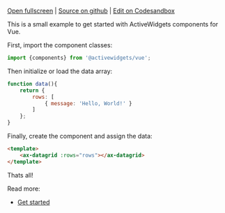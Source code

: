 
[Open fullscreen](/hello-world/) | [Source on github](https://github.com/activewidgets/vue/tree/master/examples/hello-world) | [Edit on Codesandbox](https://codesandbox.io/s/github/activewidgets/vue/tree/master/examples/hello-world)

This is a small example to get started with ActiveWidgets components for Vue.

First, import the component classes:

```js
import {components} from '@activewidgets/vue';
```

Then initialize or load the data array:

```js
function data(){
    return {
        rows: [
            { message: 'Hello, World!' }
        ]
    };
}
```

Finally, create the component and assign the data:

```html
<template>
    <ax-datagrid :rows="rows"></ax-datagrid>
</template>
```

Thats all! 

Read more:

 - [Get started](https://docs.activewidgets.com/guide/starting/vue/)